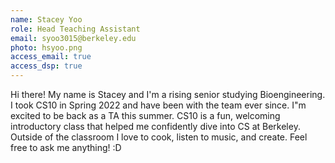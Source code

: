 ```yaml
---
name: Stacey Yoo
role: Head Teaching Assistant
email: syoo3015@berkeley.edu
photo: hsyoo.png
access_email: true
access_dsp: true
---
```

Hi there! My name is Stacey and I'm a rising senior studying Bioengineering. I took CS10 in Spring 2022 and have been with the team ever since. I"m excited to be back as a TA this summer. CS10 is a fun, welcoming introductory class that helped me confidently dive into CS at Berkeley. Outside of the classroom I love to cook, listen to music, and create. Feel free to ask me anything! :D 